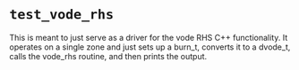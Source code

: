 # `test_vode_rhs`

This is meant to just serve as a driver for the vode RHS C++
functionality.  It operates on a single zone and just sets up a
burn_t, converts it to a dvode_t, calls the vode_rhs routine, and then
prints the output.

